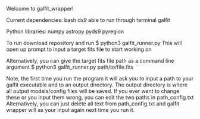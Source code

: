 Welcome to galfit_wrapper!

Current dependencies:
  bash
  ds9 able to run through terminal
  galfit

  Python libraries:
    numpy
    astropy
    pyds9
    pyregion

To run download repository and run 
$ python3 galfit_runner.py
  This will open up prompt to input a target fits file to start working on

Alternatively, you can give the target fits file path as a command line argument
$ python3 galfit_runner.py path/to/file.fits

Note, the first time you run the program it will ask you to input a path to your galfit executable
and to an output directory. The output directory is where all output models/config files will be saved.
If you ever want to change these or you input them wrong, you can edit the two paths in path_config.txt
Alternatively, you can just delete all text from path_config.txt and galfit wrapper will as your input
again next time you run it.
